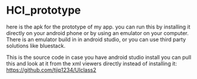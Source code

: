 # HCI_prototype
here is the apk for the prototype of my app. you can run this by installing it directly on your android phone or by using an emulator on your computer.
There is an emulator build in in android studio, or you can use third party solutions like bluestack. 

This is the source code in case you have android studio install you can pull this and look at it from the xml viewers directly instead of installing it:
https://github.com/tjip1234/UIclass2
